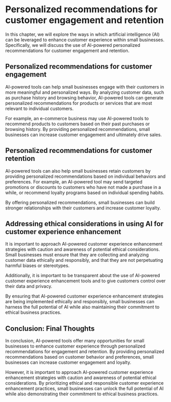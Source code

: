 Personalized recommendations for customer engagement and retention
====================================================================================================================

In this chapter, we will explore the ways in which artificial intelligence (AI) can be leveraged to enhance customer experience within small businesses. Specifically, we will discuss the use of AI-powered personalized recommendations for customer engagement and retention.

Personalized recommendations for customer engagement
----------------------------------------------------

AI-powered tools can help small businesses engage with their customers in more meaningful and personalized ways. By analyzing customer data, such as purchase history and browsing behavior, AI-powered tools can generate personalized recommendations for products or services that are most relevant to individual customers.

For example, an e-commerce business may use AI-powered tools to recommend products to customers based on their past purchases or browsing history. By providing personalized recommendations, small businesses can increase customer engagement and ultimately drive sales.

Personalized recommendations for customer retention
---------------------------------------------------

AI-powered tools can also help small businesses retain customers by providing personalized recommendations based on individual behaviors and preferences. For example, an AI-powered tool may send targeted promotions or discounts to customers who have not made a purchase in a while, or recommend loyalty programs based on individual spending habits.

By offering personalized recommendations, small businesses can build stronger relationships with their customers and increase customer loyalty.

Addressing ethical considerations in using AI for customer experience enhancement
---------------------------------------------------------------------------------

It is important to approach AI-powered customer experience enhancement strategies with caution and awareness of potential ethical considerations. Small businesses must ensure that they are collecting and analyzing customer data ethically and responsibly, and that they are not perpetuating harmful biases or stereotypes.

Additionally, it is important to be transparent about the use of AI-powered customer experience enhancement tools and to give customers control over their data and privacy.

By ensuring that AI-powered customer experience enhancement strategies are being implemented ethically and responsibly, small businesses can harness the full potential of AI while also maintaining their commitment to ethical business practices.

Conclusion: Final Thoughts
--------------------------

In conclusion, AI-powered tools offer many opportunities for small businesses to enhance customer experience through personalized recommendations for engagement and retention. By providing personalized recommendations based on customer behavior and preferences, small businesses can increase customer engagement and loyalty.

However, it is important to approach AI-powered customer experience enhancement strategies with caution and awareness of potential ethical considerations. By prioritizing ethical and responsible customer experience enhancement practices, small businesses can unlock the full potential of AI while also demonstrating their commitment to ethical business practices.
